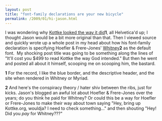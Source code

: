 ```yaml
---
layout: post
title: "font-family declarations are your new bicycle"
permalink: /2009/01/hi-jason.html
---
```


I was wondering why [Kottke looked the way it did](http://www.kottke.org/09/01/regarding-the-new-design)**1**, all Helvetica'd up; I thought Jason would be a bit more original than that. Then I viewed source and quickly wrote up a whole post in my head about how his font-family declaration is specifying Hoefler & Frere-Jones' [Whitney](http://www.typography.com/fonts/font_overview.php?productLineID=100026)**2** as the default font.  My shocking post title was going to be something along the lines of "It'll cost you $499 to read Kottke the way God intended." But then he went and posted all about it himself, scooping me on scooping him, the bastard.

**1** For the record, I like the blue border, and the descriptive header, and the site when rendered in Whitney or Myriad.

**2** And here's the conspiracy theory / hater shiv between the ribs, just for kicks. Jason's blogged an awful lot about Hoefler & Frere-Jones over the years; do you think he paid for Whitney? Or could this be a way for Hoefler or Frere-Jones to make their way about town saying "Hey, bring up Kottke.org, wouldja? I need to check something..." and then shouting "Hey! Did you _pay_ for Whitney???"